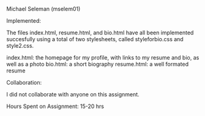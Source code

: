 Michael Seleman (mselem01)

Implemented:

The files index.html, resume.html, and bio.html have all been implemented succesfully using a total of two stylesheets, called styleforbio.css and style2.css.

index.html: the homepage for my profile, with links to my resume and bio, as well as a photo 
bio.html: a short biography 
resume.html: a well formated resume 


Collaboration:

I did not collaborate with anyone on this assignment.


Hours Spent on Assignment: 15-20 hrs 

